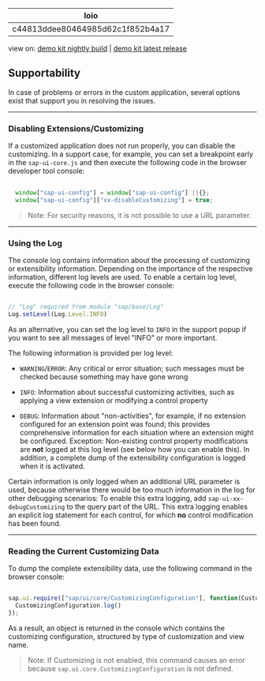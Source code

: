 <!-- loioc44813ddee80464985d62c1f852b4a17 -->

| loio |
| -----|
| c44813ddee80464985d62c1f852b4a17 |

<div id="loio">

view on: [demo kit nightly build](https://openui5nightly.hana.ondemand.com/#/topic/c44813ddee80464985d62c1f852b4a17) | [demo kit latest release](https://openui5.hana.ondemand.com/#/topic/c44813ddee80464985d62c1f852b4a17)</div>

## Supportability

In case of problems or errors in the custom application, several options exist that support you in resolving the issues.

***

### Disabling Extensions/Customizing

If a customized application does not run properly, you can disable the customizing. In a support case, for example, you can set a breakpoint early in the `sap-ui-core.js` and then execute the following code in the browser developer tool console:

``` js
 
  window["sap-ui-config"] = window["sap-ui-config"] ||{};
  window["sap-ui-config"]["xx-disableCustomizing"] = true;
```

> Note:
> For security reasons, it is not possible to use a URL parameter.
> 
> 

***

### Using the Log

The console log contains information about the processing of customizing or extensibility information. Depending on the importance of the respective information, different log levels are used. To enable a certain log level, execute the following code in the browser console:

``` js

// "Log" required from module "sap/base/Log"
Log.setLevel(Log.Level.INFO)
```

As an alternative, you can set the log level to `INFO` in the support popup if you want to see all messages of level "INFO" or more important.

The following information is provided per log level:

-   `WARNING`/`ERROR`: Any critical or error situation; such messages must be checked because something may have gone wrong

-   `INFO`: Information about successful customizing activities, such as applying a view extension or modifying a control property

-   `DEBUG`: Information about "non-activities", for example, if no extension configured for an extension point was found; this provides comprehensive information for each situation where an extension might be configured. Exception: Non-existing control property modifications are **not** logged at this log level \(see below how you can enable this\). In addition, a complete dump of the extensibility configuration is logged when it is activated.


Certain information is only logged when an additional URL parameter is used, because otherwise there would be too much information in the log for other debugging scenarios: To enable this extra logging, add `sap-ui-xx-debugCustomizing` to the query part of the URL. This extra logging enables an explicit log statement for each control, for which **no** control modification has been found.

***

### Reading the Current Customizing Data

To dump the complete extensibility data, use the following command in the browser console:

``` js

sap.ui.require(["sap/ui/core/CustomizingConfiguration"], function(CustomizingConfiguration) {
  CustomizingConfiguration.log()
});

```

As a result, an object is returned in the console which contains the customizing configuration, structured by type of customization and view name.

> Note:
> If Customizing is not enabled, this command causes an error because `sap.ui.core.CustomizingConfiguration` is not defined.
> 
> 

